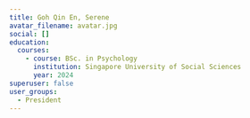 ```yaml
---
title: Goh Qin En, Serene
avatar_filename: avatar.jpg
social: []
education:
  courses:
    - course: BSc. in Psychology
      institution: Singapore University of Social Sciences
      year: 2024
superuser: false
user_groups:
  - President
---
```

